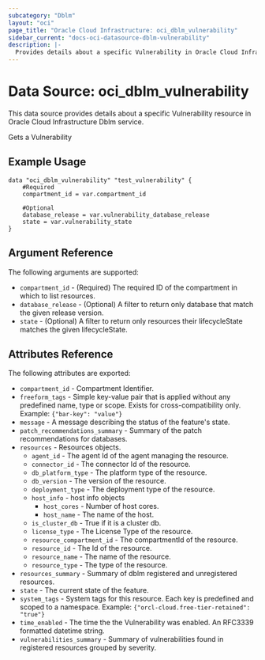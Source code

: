 ```yaml
---
subcategory: "Dblm"
layout: "oci"
page_title: "Oracle Cloud Infrastructure: oci_dblm_vulnerability"
sidebar_current: "docs-oci-datasource-dblm-vulnerability"
description: |-
  Provides details about a specific Vulnerability in Oracle Cloud Infrastructure Dblm service
---
```


# Data Source: oci_dblm_vulnerability
This data source provides details about a specific Vulnerability resource in Oracle Cloud Infrastructure Dblm service.

Gets a Vulnerability

## Example Usage

```hcl
data "oci_dblm_vulnerability" "test_vulnerability" {
	#Required
	compartment_id = var.compartment_id

	#Optional
	database_release = var.vulnerability_database_release
	state = var.vulnerability_state
}
```

## Argument Reference

The following arguments are supported:

* `compartment_id` - (Required) The required ID of the compartment in which to list resources.
* `database_release` - (Optional) A filter to return only database that match the given release version.
* `state` - (Optional) A filter to return only resources their lifecycleState matches the given lifecycleState.


## Attributes Reference

The following attributes are exported:

* `compartment_id` - Compartment Identifier.
* `freeform_tags` - Simple key-value pair that is applied without any predefined name, type or scope. Exists for cross-compatibility only. Example: `{"bar-key": "value"}` 
* `message` - A message describing the status of the feature's state.
* `patch_recommendations_summary` - Summary of the patch recommendations for databases.
* `resources` - Resources objects.
	* `agent_id` - The agent Id of the agent managing the resource.
	* `connector_id` - The connector Id of the resource.
	* `db_platform_type` - The platform type of the resource.
	* `db_version` - The version of the resource.
	* `deployment_type` - The deployment type of the resource.
	* `host_info` - host info objects
		* `host_cores` - Number of host cores.
		* `host_name` - The name of the host.
	* `is_cluster_db` - True if it is a cluster db.
	* `license_type` - The License Type of the resource.
	* `resource_compartment_id` - The compartmentId of the resource.
	* `resource_id` - The Id of the resource.
	* `resource_name` - The name of the resource.
	* `resource_type` - The type of the resource.
* `resources_summary` - Summary of dblm registered and unregistered resources.
* `state` - The current state of the feature.
* `system_tags` - System tags for this resource. Each key is predefined and scoped to a namespace. Example: `{"orcl-cloud.free-tier-retained": "true"}` 
* `time_enabled` - The time the the Vulnerability was enabled. An RFC3339 formatted datetime string.
* `vulnerabilities_summary` - Summary of vulnerabilities found in registered resources grouped by severity.

